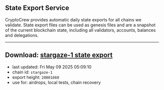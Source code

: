 ## State Export Service
CryptoCrew provides automatic daily state exports for all chains we validate. State export files can be used as genesis files and are a snapshot of the current blockchain state, including all validators, accounts, balances and delegations.

---
**Download: [stargaze-1 state export](https://dl-eu2.ccvalidators.com/SERVICE/stargaze/stargaze-1_export_20001660.json)**
---

- last updated: Fri May 09 2025 05:09:10
- chain id: `stargaze-1`
- export height: `20001660`
- use for: airdrops, local tests, chain recovery
